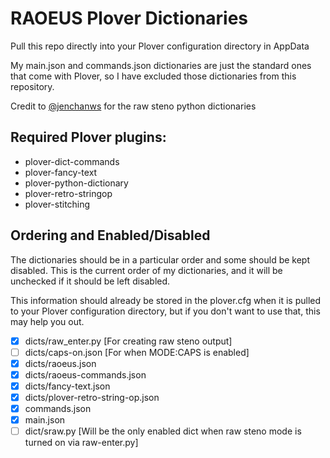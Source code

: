 # RAOEUS Plover Dictionaries

Pull this repo directly into your Plover configuration directory in AppData

My main.json and commands.json dictionaries are just the standard ones that come with Plover, so I have excluded those dictionaries from this repository.

Credit to [@jenchanws](https://gist.github.com/jenchanws/5c8dedb826c775fc2a1521c9b9104ea9) for the raw steno python dictionaries

## Required Plover plugins:

- plover-dict-commands
- plover-fancy-text
- plover-python-dictionary
- plover-retro-stringop
- plover-stitching

## Ordering and Enabled/Disabled

The dictionaries should be in a particular order and some should be kept disabled. This is the current order of my dictionaries, and it will be unchecked if it should be left disabled. 

This information should already be stored in the plover.cfg when it is pulled to your Plover configuration directory, but if you don't want to use that, this may help you out.

- [x] dicts/raw_enter.py [For creating raw steno output]
- [ ] dicts/caps-on.json [For when MODE:CAPS is enabled]
- [x] dicts/raoeus.json 
- [x] dicts/raoeus-commands.json
- [x] dicts/fancy-text.json
- [x] dicts/plover-retro-string-op.json
- [x] commands.json
- [x] main.json
- [ ] dict/sraw.py [Will be the only enabled dict when raw steno mode is turned on via raw-enter.py]
